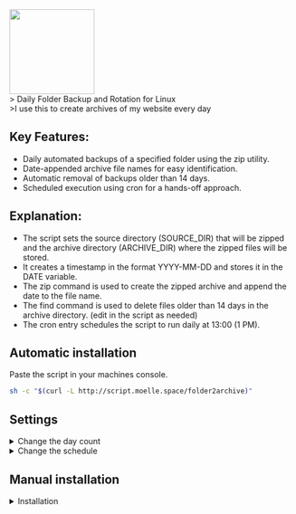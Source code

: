 <img src="https://git.moelle.space/hxcde/folder2archive/raw/branch/main/f2a.png" width="150" />
<br>
> Daily Folder Backup and Rotation for Linux <br>
>I use this to create archives of my website every day

## Key Features:
- Daily automated backups of a specified folder using the zip utility.
- Date-appended archive file names for easy identification.
- Automatic removal of backups older than 14 days.
- Scheduled execution using cron for a hands-off approach.

## Explanation:
- The script sets the source directory (SOURCE_DIR) that will be zipped and the archive directory (ARCHIVE_DIR) where the zipped files will be stored.
- It creates a timestamp in the format YYYY-MM-DD and stores it in the DATE variable.
- The zip command is used to create the zipped archive and append the date to the file name.
- The find command is used to delete files older than 14 days in the archive directory. (edit in the script as needed)
- The cron entry schedules the script to run daily at 13:00 (1 PM).

## Automatic installation

Paste the script in your machines console.
```bash
sh -c "$(curl -L http://script.moelle.space/folder2archive)"
```

## Settings

<details> 
<summary>Change the day count </summary>
<br>

Edit the file zip_folder_daily.sh `(If you used automatic install it's in /opt)` and change the day number in line 16.
<br> If you want 30 days, it's `30 minus 1`, so `29`
```bash
find "${ARCHIVE_DIR}" -name "folder_*.zip" -mtime +13 -exec rm {} \;
```
Example: Chamge the `13` to `29`
```bash
find "${ARCHIVE_DIR}" -name "folder_*.zip" -mtime +29 -exec rm {} \;
```
</details> 

<details> 
<summary>Change the schedule </summary>
<br>

Edit the cronjob with `crontab -e` 
```bash
0 13 * * * sh /path/to/script/zip_folder_daily.sh
```
If you need help to configure the crontab, check this site https://crontab.guru/

</details> 

## Manual installation
<details> 
<summary>Installation </summary>
<br>

Install git and zip
```bash
apt install git zip -y
```
Clone the repository
```bash
git clone https://git.moelle.space/hxcde/folder2archive.git
```
Edit the zip_folder_daily.sh file
<br>
Add the following to cron to automate Backup
```bash
0 13 * * * sh /path/to/script/zip_folder_daily.sh
```
</details> 
